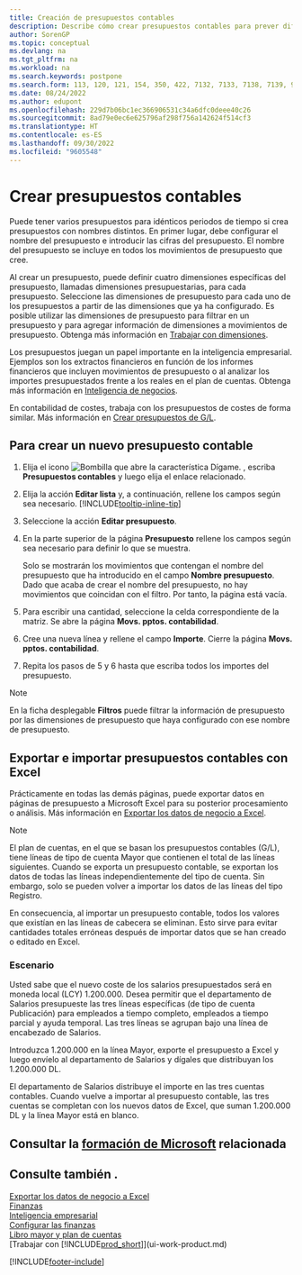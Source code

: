 ```yaml
---
title: Creación de presupuestos contables
description: Describe cómo crear presupuestos contables para prever diferentes actividades financieras y asignar dimensiones para fines de inteligencia empresarial.
author: SorenGP
ms.topic: conceptual
ms.devlang: na
ms.tgt_pltfrm: na
ms.workload: na
ms.search.keywords: postpone
ms.search.form: 113, 120, 121, 154, 350, 422, 7132, 7133, 7138, 7139, 9203, 9219, 9239, 9373, 9374
ms.date: 08/24/2022
ms.author: edupont
ms.openlocfilehash: 229d7b06bc1ec366906531c34a6dfc0deee40c26
ms.sourcegitcommit: 8ad79e0ec6e625796af298f756a142624f514cf3
ms.translationtype: HT
ms.contentlocale: es-ES
ms.lasthandoff: 09/30/2022
ms.locfileid: "9605548"
---
```

# <a name="create-gl-budgets"></a>Crear presupuestos contables

Puede tener varios presupuestos para idénticos periodos de tiempo si crea presupuestos con nombres distintos. En primer lugar, debe configurar el nombre del presupuesto e introducir las cifras del presupuesto. El nombre del presupuesto se incluye en todos los movimientos de presupuesto que cree.  

Al crear un presupuesto, puede definir cuatro dimensiones específicas del presupuesto, llamadas dimensiones presupuestarias, para cada presupuesto. Seleccione las dimensiones de presupuesto para cada uno de los presupuestos a partir de las dimensiones que ya ha configurado. Es posible utilizar las dimensiones de presupuesto para filtrar en un presupuesto y para agregar información de dimensiones a movimientos de presupuesto. Obtenga más información en [Trabajar con dimensiones](finance-dimensions.md).

Los presupuestos juegan un papel importante en la inteligencia empresarial. Ejemplos son los extractos financieros en función de los informes financieros que incluyen movimientos de presupuesto o al analizar los importes presupuestados frente a los reales en el plan de cuentas. Obtenga más información en [Inteligencia de negocios](bi.md).

En contabilidad de costes, trabaja con los presupuestos de costes de forma similar. Más información en [Crear presupuestos de G/L](finance-create-cost-budgets.md).  

## <a name="to-create-a-new-gl-budget"></a>Para crear un nuevo presupuesto contable

1. Elija el icono ![Bombilla que abre la característica Dígame.](media/ui-search/search_small.png "Dígame qué desea hacer") , escriba **Presupuestos contables** y luego elija el enlace relacionado.  
2. Elija la acción **Editar lista** y, a continuación, rellene los campos según sea necesario. [!INCLUDE[tooltip-inline-tip](includes/tooltip-inline-tip_md.md)]  
3. Seleccione la acción **Editar presupuesto**.
4. En la parte superior de la página **Presupuesto** rellene los campos según sea necesario para definir lo que se muestra.  

    Solo se mostrarán los movimientos que contengan el nombre del presupuesto que ha introducido en el campo **Nombre presupuesto**. Dado que acaba de crear el nombre del presupuesto, no hay movimientos que coincidan con el filtro. Por tanto, la página está vacía.  
5. Para escribir una cantidad, seleccione la celda correspondiente de la matriz. Se abre la página **Movs. pptos. contabilidad**.  
6. Cree una nueva línea y rellene el campo **Importe**. Cierre la página **Movs. pptos. contabilidad**.  
7. Repita los pasos de 5 y 6 hasta que escriba todos los importes del presupuesto.  

> [!NOTE]  
> En la ficha desplegable **Filtros** puede filtrar la información de presupuesto por las dimensiones de presupuesto que haya configurado con ese nombre de presupuesto.

## <a name="exporting-and-importing-gl-budgets-with-excel"></a>Exportar e importar presupuestos contables con Excel

Prácticamente en todas las demás páginas, puede exportar datos en páginas de presupuesto a Microsoft Excel para su posterior procesamiento o análisis. Más información en [Exportar los datos de negocio a Excel](about-export-data.md).

> [!NOTE]
> El plan de cuentas, en el que se basan los presupuestos contables (G/L), tiene líneas de tipo de cuenta Mayor que contienen el total de las líneas siguientes. Cuando se exporta un presupuesto contable, se exportan los datos de todas las líneas independientemente del tipo de cuenta. Sin embargo, solo se pueden volver a importar los datos de las líneas del tipo Registro. 

En consecuencia, al importar un presupuesto contable, todos los valores que existían en las líneas de cabecera se eliminan. Esto sirve para evitar cantidades totales erróneas después de importar datos que se han creado o editado en Excel.

### <a name="scenario"></a>Escenario

Usted sabe que el nuevo coste de los salarios presupuestados será en moneda local (LCY) 1.200.000. Desea permitir que el departamento de Salarios presupueste las tres líneas específicas (de tipo de cuenta Publicación) para empleados a tiempo completo, empleados a tiempo parcial y ayuda temporal. Las tres líneas se agrupan bajo una línea de encabezado de Salarios.

Introduzca 1.200.000 en la línea Mayor, exporte el presupuesto a Excel y luego envíelo al departamento de Salarios y dígales que distribuyan los 1.200.000 DL.

El departamento de Salarios distribuye el importe en las tres cuentas contables. Cuando vuelve a importar al presupuesto contable, las tres cuentas se completan con los nuevos datos de Excel, que suman 1.200.000 DL y la línea Mayor está en blanco.

## <a name="see-related-microsoft-training"></a>Consultar la [formación de Microsoft](/training/modules/budgets-exchange-rates-dynamics-365-business-central/index) relacionada

## <a name="see-also"></a>Consulte también .

[Exportar los datos de negocio a Excel](about-export-data.md)  
[Finanzas](finance.md)  
[Inteligencia empresarial](bi.md)  
[Configurar las finanzas](finance-setup-finance.md)  
[Libro mayor y plan de cuentas](finance-general-ledger.md)  
[Trabajar con [!INCLUDE[prod_short](includes/prod_short.md)]](ui-work-product.md)  

[!INCLUDE[footer-include](includes/footer-banner.md)]
